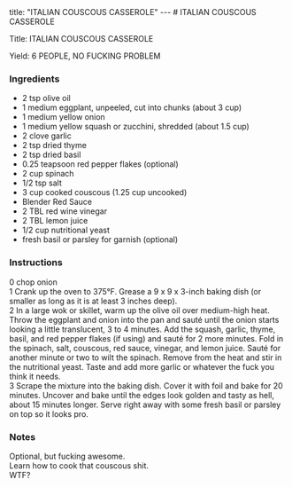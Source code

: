 <!DOCTYPE HTML PUBLIC "-//W3C//DTD HTML 4.0 Transitional//EN">
<html>
  <head>
  title: "ITALIAN COUSCOUS CASSEROLE"
---
# ITALIAN COUSCOUS CASSEROLE<link rel='stylesheet' href='style.css' type='text/css'><meta http-equiv="Content-Style-Stype" content="text/css">
     <meta http-equiv="Content-Type" content="text/html;charset=utf-8">
     </head><body><div class="recipe" itemscope itemtype="http://schema.org/Recipe"><div class='header'><p class="title"><span class="label">Title:</span> <span itemprop="name">ITALIAN COUSCOUS CASSEROLE</span></p>
<p class="yields"><span class="label">Yield:</span> <span itemprop="recipeYield">6 PEOPLE, NO FUCKING PROBLEM</span></p>
</div><div class="ing"><h3>Ingredients</h3><ul class="ing"><li class="ing" itemprop="ingredients">2 tsp olive oil </li>
<li class="ing" itemprop="ingredients">1 medium eggplant, unpeeled, cut into chunks (about 3 cup) </li>
<li class="ing" itemprop="ingredients">1 medium yellow onion </li>
<li class="ing" itemprop="ingredients">1 medium yellow squash or zucchini, shredded (about 1.5 cup) </li>
<li class="ing" itemprop="ingredients">2 clove garlic </li>
<li class="ing" itemprop="ingredients">2 tsp dried thyme </li>
<li class="ing" itemprop="ingredients">2 tsp dried basil </li>
<li class="ing" itemprop="ingredients">0.25 teapsoon red pepper flakes (optional)</li>
<li class="ing" itemprop="ingredients">2 cup spinach </li>
<li class="ing" itemprop="ingredients">1/2 tsp salt </li>
<li class="ing" itemprop="ingredients">3 cup cooked couscous (1.25 cup uncooked) </li>
<li class="ing" itemprop="ingredients">Blender Red Sauce </li>
<li class="ing" itemprop="ingredients">2 TBL red wine vinegar </li>
<li class="ing" itemprop="ingredients">2 TBL lemon juice </li>
<li class="ing" itemprop="ingredients">1/2 cup nutritional yeast </li>
<li class="ing" itemprop="ingredients">fresh basil or parsley for garnish (optional)</li>
</ul>
</div>
<div class="instructions"><h3 class="Instructions">Instructions</h3><div itemprop="recipeInstructions"><p>0 chop onion<br>1 Crank up the oven to 375°F. Grease a 9 x 9 x 3-inch baking dish (or smaller as long as it is at least 3 inches deep).<br>2 In a large wok or skillet, warm up the olive oil over medium-high heat. Throw the eggplant and onion into the pan and sauté until the onion starts looking a little translucent, 3 to 4 minutes. Add the squash, garlic, thyme, basil, and red pepper flakes (if using) and sauté for 2 more minutes. Fold in the spinach, salt, couscous, red sauce, vinegar, and lemon juice. Sauté for another minute or two to wilt the spinach. Remove from the heat and stir in the nutritional yeast. Taste and add more garlic or whatever the fuck you think it needs.<br>3 Scrape the mixture into the baking dish. Cover it with foil and bake for 20 minutes. Uncover and bake until the edges look golden and tasty as hell, about 15 minutes longer. Serve right away with some fresh basil or parsley on top so it looks pro.</p></div></div><div class="modifications"><h3 class="Notes">Notes</h3><p>Optional, but fucking awesome.<br> Learn how to cook that couscous shit.<br> WTF?</p></div></div>

</body>
</html>